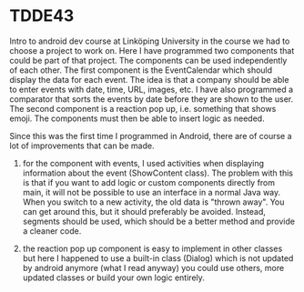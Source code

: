 # TDDE43
Intro to android dev course at Linköping University
in the course we had to choose a project to work on. Here I have programmed two components that could be part of that project. The components can be used independently of each other. The first component is the EventCalendar which should display the data for each event. The idea is that a company should be able to enter events with date, time, URL, images, etc. I have also programmed a comparator that sorts the events by date before they are shown to the user.
The second component is a reaction pop up, i.e. something that shows emoji.
The components must then be able to insert logic as needed.

Since this was the first time I programmed in Android, there are of course a lot of improvements that can be made.

1. for the component with events, I used activities when displaying information about the event (ShowContent class). The problem with this is that if you want to add logic or custom components directly from main, it will not be possible to use an interface in a normal Java way.
When you switch to a new activity, the old data is "thrown away". You can get around this, but it should preferably be avoided.
Instead, segments should be used, which should be a better method and provide a cleaner code.

2. the reaction pop up component is easy to implement in other classes but here I happened to use a built-in class (Dialog) which is not updated by android anymore 
(what I read anyway) you could use others, more updated classes or build your own logic entirely.
